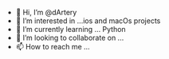 - 👋 Hi, I’m @dArtery
- 👀 I’m interested in ...ios and macOs projects
- 🌱 I’m currently learning ... Python
- 💞️ I’m looking to collaborate on ...
- 📫 How to reach me ...

<!---
dArtery/dArtery is a ✨ special ✨ repository because its `README.md` (this file) appears on your GitHub profile.
You can click the Preview link to take a look at your changes.
--->
